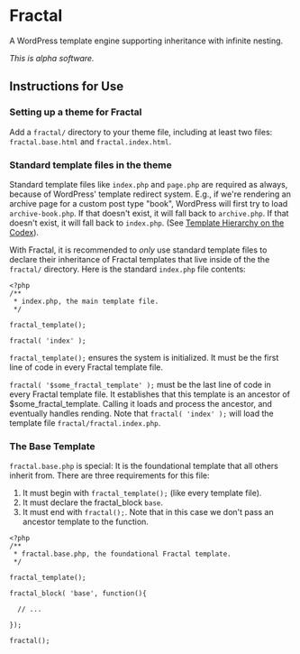 # Fractal

A WordPress template engine supporting inheritance with infinite nesting.

_This is alpha software._

## Instructions for Use

### Setting up a theme for Fractal

Add a `fractal/` directory to your theme file, including at least two files: `fractal.base.html` and `fractal.index.html`.

### Standard template files in the theme

Standard template files like `index.php` and `page.php` are required as always, because of WordPress' template redirect system.  E.g., if we're rendering an archive page for a custom post type "book", WordPress will first try to load `archive-book.php`. If that doesn't exist, it will fall back to `archive.php`. If that doesn't exist, it will fall back to `index.php`. (See [Template Hierarchy on the Codex](http://codex.wordpress.org/Template_Hierarchy)). 

With Fractal, it is recommended to *only* use standard template files to declare their inheritance of Fractal templates that live inside of the the `fractal/` directory. Here is the standard `index.php` file contents:


```
<?php
/**
 * index.php, the main template file.
 */

fractal_template();

fractal( 'index' );
```

`fractal_template();` ensures the system is initialized. It must be the first line of code in every Fractal template file.

`fractal( '$some_fractal_template' );` must be the last line of code in every Fractal template file. It establishes that this template is an ancestor of $some_fractal_template. Calling it loads and process the ancestor, and eventually handles rending. Note that `fractal( 'index' );` will load the template file `fractal/fractal.index.php`.

### The Base Template

`fractal.base.php` is special: It is the foundational template that all others inherit from. There are three requirements for this file:

1. It must begin with `fractal_template();` (like every template file).
2. It must declare the fractal_block `base`.
3. It must end with `fractal();`. Note that in this case we don't pass an ancestor template to the function.

```
<?php
/**
 * fractal.base.php, the foundational Fractal template.
 */

fractal_template();

fractal_block( 'base', function(){

  // ...

});

fractal();
```
